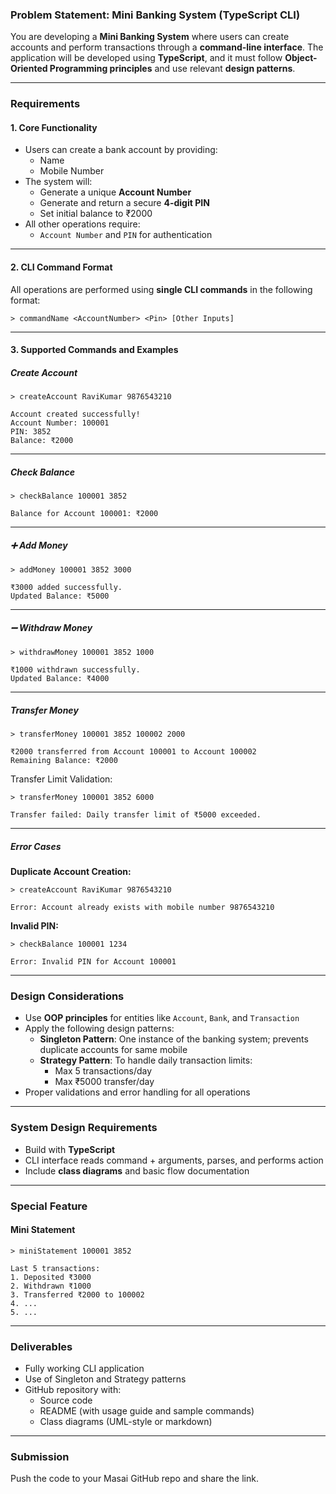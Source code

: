 ### **Problem Statement: Mini Banking System (TypeScript CLI)**

You are developing a **Mini Banking System** where users can create accounts and perform transactions through a **command-line interface**. The application will be developed using **TypeScript**, and it must follow **Object-Oriented Programming principles** and use relevant **design patterns**.

---

### **Requirements**

#### 1. **Core Functionality**

- Users can create a bank account by providing:
  - Name
  - Mobile Number
- The system will:
  - Generate a unique **Account Number**
  - Generate and return a secure **4-digit PIN**
  - Set initial balance to ₹2000
- All other operations require:
  - `Account Number` and `PIN` for authentication

---

#### 2. **CLI Command Format**

All operations are performed using **single CLI commands** in the following format:

```
> commandName <AccountNumber> <Pin> [Other Inputs]
```

---

#### 3. **Supported Commands and Examples**

##### Create Account

```
> createAccount RaviKumar 9876543210

Account created successfully!
Account Number: 100001
PIN: 3852
Balance: ₹2000
```

---

##### Check Balance

```
> checkBalance 100001 3852

Balance for Account 100001: ₹2000
```

---

##### ➕ Add Money

```
> addMoney 100001 3852 3000

₹3000 added successfully.
Updated Balance: ₹5000
```

---

##### ➖ Withdraw Money

```
> withdrawMoney 100001 3852 1000

₹1000 withdrawn successfully.
Updated Balance: ₹4000
```

---

##### Transfer Money

```
> transferMoney 100001 3852 100002 2000

₹2000 transferred from Account 100001 to Account 100002
Remaining Balance: ₹2000
```

Transfer Limit Validation:

```
> transferMoney 100001 3852 6000

Transfer failed: Daily transfer limit of ₹5000 exceeded.
```

---

##### Error Cases

**Duplicate Account Creation:**

```
> createAccount RaviKumar 9876543210

Error: Account already exists with mobile number 9876543210
```

**Invalid PIN:**

```
> checkBalance 100001 1234

Error: Invalid PIN for Account 100001
```

---

### **Design Considerations**

- Use **OOP principles** for entities like `Account`, `Bank`, and `Transaction`
- Apply the following design patterns:
  - **Singleton Pattern**: One instance of the banking system; prevents duplicate accounts for same mobile
  - **Strategy Pattern**: To handle daily transaction limits:
    - Max 5 transactions/day
    - Max ₹5000 transfer/day
- Proper validations and error handling for all operations

---

### **System Design Requirements**

- Build with **TypeScript**
- CLI interface reads command + arguments, parses, and performs action
- Include **class diagrams** and basic flow documentation

---

### **Special Feature**

#### Mini Statement

```
> miniStatement 100001 3852

Last 5 transactions:
1. Deposited ₹3000
2. Withdrawn ₹1000
3. Transferred ₹2000 to 100002
4. ...
5. ...
```

---

### **Deliverables**

- Fully working CLI application
- Use of Singleton and Strategy patterns
- GitHub repository with:
  - Source code
  - README (with usage guide and sample commands)
  - Class diagrams (UML-style or markdown)

---

### **Submission**

Push the code to your Masai GitHub repo and share the link.
 